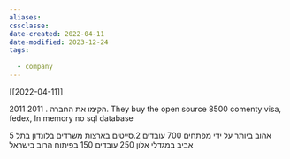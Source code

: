 ```yaml
---
aliases: 
cssclasse: 
date-created: 2022-04-11
date-modified: 2023-12-24
tags:
  
  - company
---
```

[[2022-04-11]]

2011 הקימו את החברה .
2011. They buy the open source
8500 comenty visa, fedex,
In memory no sql database

5 אהוב ביותר על ידי מפתחים
700 עובדים
2.סייטים בארצות
משרדים בלונדון
בתל אביב במגדלי אלון 250 עובדים
150 בפיתוח  הרוב בישראל
 
